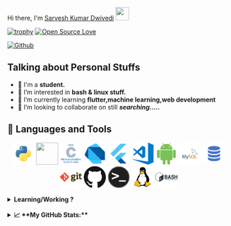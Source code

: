 Hi there, I'm [Sarvesh Kumar Dwivedi](https://github.com/sarvesh4396)
<img src="https://camo.githubusercontent.com/e8e7b06ecf583bc040eb60e44eb5b8e0ecc5421320a92929ce21522dbc34c891/68747470733a2f2f6d656469612e67697068792e636f6d2f6d656469612f6876524a434c467a6361737252346961377a2f67697068792e676966" width="30" height="30">

[![trophy](https://github-profile-trophy.vercel.app/?username=sarvesh4396)](https://github.com/ryo-ma/github-profile-trophy)
[![Open Source Love](https://badges.frapsoft.com/os/v1/open-source.svg?v=103)](https://github.com/ellerbrock/open-source-badges/)
<!-- ![badge](https://visitor-badge.laobi.icu/badge?page_id=sarvesh4396.sarvesh4396) -->
<!-- https://github.com/search?o=desc&q=author%3Asarvesh4396&s=committer-date&type=Commits -->
[![Github](https://img.shields.io/github/followers/sarvesh4396?label=Follow&style=social)](https://github.com/sarvesh4396)

## Talking about Personal Stuffs

- 🏢 I'm a **student.**
- 👀 I’m interested in **bash & linux stuff.**
- 🌱 I’m currently learning **flutter,machine learning,web development**
- 💞️ I’m looking to collaborate on still ***searching.....***

## 🧰 Languages and Tools

<p align="center">
<img src="https://raw.githubusercontent.com/github/explore/80688e429a7d4ef2fca1e82350fe8e3517d3494d/topics/python/python.png" width="50" height="50">
<img src="https://tinyurl.com/rr23ssu8" width="50" height="50">
<img src="https://raw.githubusercontent.com/github/explore/80688e429a7d4ef2fca1e82350fe8e3517d3494d/topics/c/c.png" width="50" height="50">
<img src="https://raw.githubusercontent.com/github/explore/80688e429a7d4ef2fca1e82350fe8e3517d3494d/topics/dart/dart.png" width="50" height="50">
<img src="https://raw.githubusercontent.com/github/explore/80688e429a7d4ef2fca1e82350fe8e3517d3494d/topics/flutter/flutter.png" width="50" height="50">
<img src="https://raw.githubusercontent.com/github/explore/80688e429a7d4ef2fca1e82350fe8e3517d3494d/topics/visual-studio-code/visual-studio-code.png" width="50" height="50">
<img src="https://raw.githubusercontent.com/github/explore/80688e429a7d4ef2fca1e82350fe8e3517d3494d/topics/android/android.png" width="50" height="50">
<img src="https://raw.githubusercontent.com/github/explore/80688e429a7d4ef2fca1e82350fe8e3517d3494d/topics/mysql/mysql.png" width="50" height="50">
<img src="https://raw.githubusercontent.com/github/explore/80688e429a7d4ef2fca1e82350fe8e3517d3494d/topics/sql/sql.png" width="50" height="50">
<img src="https://raw.githubusercontent.com/github/explore/80688e429a7d4ef2fca1e82350fe8e3517d3494d/topics/git/git.png" width="50" height="50">
<img src="https://raw.githubusercontent.com/github/explore/78df643247d429f6cc873026c0622819ad797942/topics/github/github.png" width="50" height="50">
<img src="https://raw.githubusercontent.com/github/explore/80688e429a7d4ef2fca1e82350fe8e3517d3494d/topics/terminal/terminal.png" width="50" height="50">
<img src="https://raw.githubusercontent.com/github/explore/80688e429a7d4ef2fca1e82350fe8e3517d3494d/topics/linux/linux.png" width="50" height="50">
<img src="https://raw.githubusercontent.com/github/explore/80688e429a7d4ef2fca1e82350fe8e3517d3494d/topics/bash/bash.png" width="50" height="50">
</p>

<details>
 <summary><strong>Learning/Working ?</strong></summary>
 <ul>
   <li> Flutter </li>
   <li> AI and ML </li>
   <li> Frontend development </li>
  </ul>
</details>

<br>

<details>
<summary><strong>📈 **My GitHub Stats:**</strong></summary>

![Sarvesh4396's github stats](https://github-readme-stats.vercel.app/api?username=sarvesh4396&show_icons=true&hide_border=true&&count_private=true&hide_border=true&title_color=000)
![Top Langs](https://github-readme-stats.vercel.app/api/top-langs/?username=sarvesh4396&layout=compact&hide_border=true&title_color=000)

[![GitHub Streak](https://github-readme-streak-stats.herokuapp.com?user=sarvesh4396&theme=flag-india&hide_border=true&ring=DD2727&sideNums=100303B8&stroke=DD2727)](https://git.io/streak-stats)

</details>

<br>

<!-- <details>
<summary><strong>📈 **Recents: **</strong></summary>
</details> -->


<!---
sarvesh4396/sarvesh4396 is a ✨ special ✨ repository because its `README.md` (this file) appears on your GitHub profile.
You can click the Preview link to take a look at your changes.
--->
